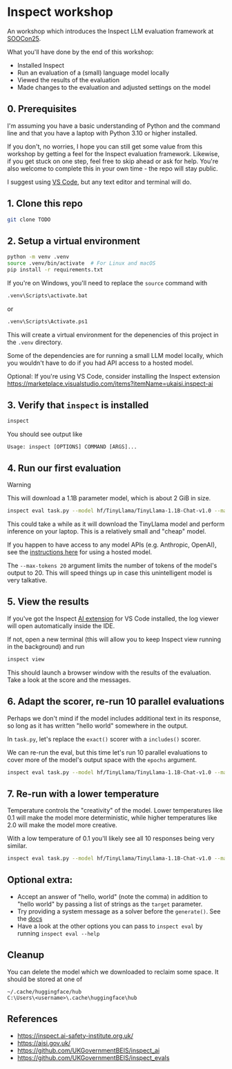 # Inspect workshop

An workshop which introduces the Inspect LLM evaluation framework at
[SOOCon25](https://stateofopencon.com/).

What you'll have done by the end of this workshop:

* Installed Inspect
* Run an evaluation of a (small) language model locally
* Viewed the results of the evaluation
* Made changes to the evaluation and adjusted settings on the model

## 0. Prerequisites

I'm assuming you have a basic understanding of Python and the command line and that you
have a laptop with Python 3.10 or higher installed.

If you don't, no worries, I hope you can still get some value from this workshop by
getting a feel for the Inspect evaluation framework. Likewise, if you get stuck on one
step, feel free to skip ahead or ask for help. You're also welcome to complete this in
your own time - the repo will stay public.

I suggest using [VS Code](https://code.visualstudio.com/), but any text editor and
terminal will do.

## 1. Clone this repo

```sh
git clone TODO
```

## 2. Setup a virtual environment

```sh
python -m venv .venv
source .venv/bin/activate  # For Linux and macOS
pip install -r requirements.txt
```

If you're on Windows, you'll need to replace the `source` command with

```sh
.venv\Scripts\activate.bat
```

or

```sh
.venv\Scripts\Activate.ps1
```

This will create a virtual environment for the depenencies of this project in the
`.venv` directory.

Some of the dependencies are for running a small LLM model locally, which you wouldn't
have to do if you had API access to a hosted model.

Optional: If you're using VS Code, consider installing the Inspect extension
https://marketplace.visualstudio.com/items?itemName=ukaisi.inspect-ai

## 3. Verify that `inspect` is installed

```sh
inspect
```

You should see output like

```raw
Usage: inspect [OPTIONS] COMMAND [ARGS]...
```

## 4. Run our first evaluation

> [!WARNING]  
> This will download a 1.1B parameter model, which is about 2 GiB in size. 

```sh
inspect eval task.py --model hf/TinyLlama/TinyLlama-1.1B-Chat-v1.0 --max-tokens 20
```

This could take a while as it will download the TinyLlama model and perform inference on
your laptop. This is a relatively small and "cheap" model.

If you happen to have access to any model APIs (e.g. Anthropic, OpenAI), see the
[instructions here](https://inspect.ai-safety-institute.org.uk/models.html) for using a
hosted model.

The `--max-tokens 20` argument limits the number of tokens of the model's output to 20.
This will speed things up in case this unintelligent model is very talkative.

## 5. View the results

If you've got the Inspect [AI
extension](https://marketplace.visualstudio.com/items?itemName=ukaisi.inspect-ai) for VS
Code installed, the log viewer will open automatically inside the IDE.

If not, open a new terminal (this will allow you to keep Inspect view running in the
background) and run

```sh
inspect view
```

This should launch a browser window with the results of the evaluation. Take a look at
the score and the messages.

## 6. Adapt the scorer, re-run 10 parallel evaluations

Perhaps we don't mind if the model includes additional text in its response, so long as
it has written "hello world" somewhere in the output.

In `task.py`, let's replace the `exact()` scorer with a `includes()` scorer.

We can re-run the eval, but this time let's run 10 parallel evaluations to cover more of
the model's output space with the `epochs` argument.

```sh
inspect eval task.py --model hf/TinyLlama/TinyLlama-1.1B-Chat-v1.0 --max-tokens 20 --epochs 10
```

## 7. Re-run with a lower temperature

Temperature controls the "creativity" of the model. Lower temperatures like 0.1 will
make the model more deterministic, while higher temperatures like 2.0 will make the
model more creative.

With a low temperature of 0.1 you'll likely see all 10 responses being very similar.

```sh
inspect eval task.py --model hf/TinyLlama/TinyLlama-1.1B-Chat-v1.0 --max-tokens 20 --epochs 10 --temperature 0.1
```

## Optional extra:
* Accept an answer of "hello, world" (note the comma) in addition to "hello world" by
  passing a list of strings as the `target` parameter.
* Try providing a system message as a solver before the `generate()`. See the
  [docs](https://inspect.ai-safety-institute.org.uk/solvers.html#built-in-solvers)
* Have a look at the other options you can pass to `inspect eval` by running
  `inspect eval --help`

## Cleanup

You can delete the model which we downloaded to reclaim some space. It should be stored
at one of

```raw
~/.cache/huggingface/hub
C:\Users\<username>\.cache\huggingface\hub
```

## References

* https://inspect.ai-safety-institute.org.uk/
* https://aisi.gov.uk/
* https://github.com/UKGovernmentBEIS/inspect_ai
* https://github.com/UKGovernmentBEIS/inspect_evals
